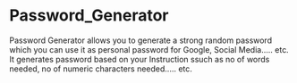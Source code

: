 # Password_Generator

Password Generator allows you to generate a strong random password which you can use it as personal password for Google, Social Media..... etc. It generates password based on your Instruction ssuch as no of words needed, no of numeric characters needed..... etc.
